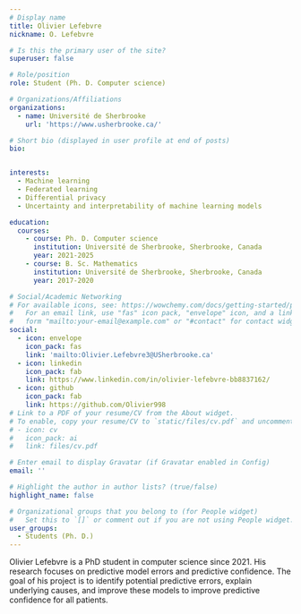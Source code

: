 ```yaml
---
# Display name
title: Olivier Lefebvre
nickname: O. Lefebvre

# Is this the primary user of the site?
superuser: false

# Role/position
role: Student (Ph. D. Computer science)

# Organizations/Affiliations
organizations:
  - name: Université de Sherbrooke
    url: 'https://www.usherbrooke.ca/'

# Short bio (displayed in user profile at end of posts)
bio: 


interests:
  - Machine learning
  - Federated learning
  - Differential privacy
  - Uncertainty and interpretability of machine learning models

education:
  courses:
    - course: Ph. D. Computer science
      institution: Université de Sherbrooke, Sherbrooke, Canada
      year: 2021-2025
    - course: B. Sc. Mathematics
      institution: Université de Sherbrooke, Sherbrooke, Canada
      year: 2017-2020

# Social/Academic Networking
# For available icons, see: https://wowchemy.com/docs/getting-started/page-builder/#icons
#   For an email link, use "fas" icon pack, "envelope" icon, and a link in the
#   form "mailto:your-email@example.com" or "#contact" for contact widget.
social:
  - icon: envelope
    icon_pack: fas
    link: 'mailto:Olivier.Lefebvre3@USherbrooke.ca'
  - icon: linkedin
    icon_pack: fab
    link: https://www.linkedin.com/in/olivier-lefebvre-bb8837162/
  - icon: github
    icon_pack: fab
    link: https://github.com/Olivier998
# Link to a PDF of your resume/CV from the About widget.
# To enable, copy your resume/CV to `static/files/cv.pdf` and uncomment the lines below.
# - icon: cv
#   icon_pack: ai
#   link: files/cv.pdf

# Enter email to display Gravatar (if Gravatar enabled in Config)
email: ''

# Highlight the author in author lists? (true/false)
highlight_name: false

# Organizational groups that you belong to (for People widget)
#   Set this to `[]` or comment out if you are not using People widget.
user_groups:
  - Students (Ph. D.)
---
```


  Olivier Lefebvre is a PhD student in computer science since 2021. 
  His research focuses on predictive model errors and predictive confidence. 
  The goal of his project is to identify potential predictive errors, explain underlying causes, and improve these models
  to improve predictive confidence for all patients.
